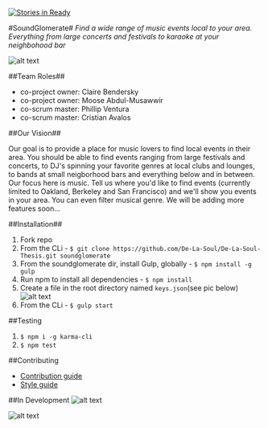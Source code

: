 [![Stories in Ready](https://badge.waffle.io/De-La-Soul/De-La-Soul-Thesis.png?label=ready&title=Ready)](https://waffle.io/De-La-Soul/De-La-Soul-Thesis)

#SoundGlomerate#
*Find a wide range of music events local to your area. Everything from large concerts and festivals to karaoke at your neighbohood bar*

![alt text](https://cloud.githubusercontent.com/assets/9672257/12186678/ec71d36e-b559-11e5-97d6-05de2f30904f.png)

##Team Roles##
- co-project owner: Claire Bendersky
- co-project owner: Moose Abdul-Musawwir
- co-scrum master: Phillip Ventura
- co-scrum master: Cristian Avalos

##Our Vision##

Our goal is to provide a place for music lovers to find local events in their area. You should be able to find events ranging from large festivals and concerts, to DJ's spinning your favorite genres at local clubs and lounges, to bands at small neigborhood bars and everything below and in between. Our focus here is music. Tell us where you'd like to find events (currently limited to Oakland, Berkeley and San Francisco) and we'll show you events in your area. You can even filter musical genre. We will be adding more features soon...

##Installation##

1. Fork repo
2. From the CLi - `$ git clone https://github.com/De-La-Soul/De-La-Soul-Thesis.git soundglomerate` 
3. From the soundglomerate dir, install Gulp, globally - `$ npm install -g gulp`
4. Run npm to install all dependencies - `$ npm install`
5. Create a file in the root directory named `keys.json`(see pic below)
![alt text](https://cloud.githubusercontent.com/assets/9672257/12186336/8d6d7e16-b556-11e5-9b9a-4cda768ec41e.png)
6. From the CLi - `$ gulp start`

##Testing

1. `$ npm i -g karma-cli`
2. `$ npm test`

##Contributing
- [Contribution guide](CONTRIBUTING.md)
- [Style guide](STYLE-GUIDE.md)

##In Development
![alt text](https://cloud.githubusercontent.com/assets/9672257/12186009/cc3f7dea-b553-11e5-921c-6c67be728d1b.png)

![alt text](https://cloud.githubusercontent.com/assets/9672257/12186014/d8c1189e-b553-11e5-8f4c-79ec36107042.png)
